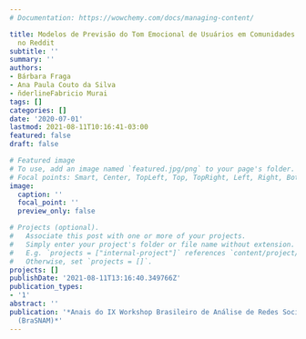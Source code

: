 ```yaml
---
# Documentation: https://wowchemy.com/docs/managing-content/

title: Modelos de Previsão do Tom Emocional de Usuários em Comunidades de Saúde Mental
  no Reddit
subtitle: ''
summary: ''
authors:
- Bárbara Fraga
- Ana Paula Couto da Silva
- n̆derlineFabricio Murai
tags: []
categories: []
date: '2020-07-01'
lastmod: 2021-08-11T10:16:41-03:00
featured: false
draft: false

# Featured image
# To use, add an image named `featured.jpg/png` to your page's folder.
# Focal points: Smart, Center, TopLeft, Top, TopRight, Left, Right, BottomLeft, Bottom, BottomRight.
image:
  caption: ''
  focal_point: ''
  preview_only: false

# Projects (optional).
#   Associate this post with one or more of your projects.
#   Simply enter your project's folder or file name without extension.
#   E.g. `projects = ["internal-project"]` references `content/project/deep-learning/index.md`.
#   Otherwise, set `projects = []`.
projects: []
publishDate: '2021-08-11T13:16:40.349766Z'
publication_types:
- '1'
abstract: ''
publication: '*Anais do IX Workshop Brasileiro de Análise de Redes Sociais e Mineração
  (BraSNAM)*'
---
```

